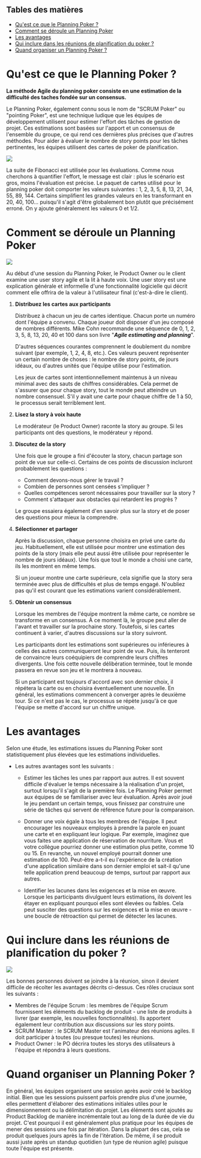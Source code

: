 ## Tables des matières

- [Qu'est ce que le Planning Poker ?](#quest-ce-que-le-planning-poker-)
- [Comment se déroule un Planning Poker](#comment-se-déroule-un-planning-poker)
- [Les avantages](#les-avantages)
- [Qui inclure dans les réunions de planification du poker ?](#qui-inclure-dans-les-réunions-de-planification-du-poker-)
- [Quand organiser un Planning Poker ?](#quand-organiser-un-planning-poker-)

# Qu'est ce que le Planning Poker ?

**La méthode Agile du planning poker consiste en une estimation de la difficulté des taches fondée sur un consensus.**

Le Planning Poker, également connu sous le nom de "SCRUM Poker" ou "pointing Poker", est une technique ludique que les équipes de développement utilisent pour estimer l'effort des tâches de gestion de projet.
Ces estimations sont basées sur l'apport et un consensus de l'ensemble du groupe, ce qui rend ces dernières plus précises que d'autres méthodes.
Pour aider à évaluer le nombre de story points pour les tâches pertinentes, les équipes utilisent des cartes de poker de planification.

![](assets/cards.png)

La suite de Fibonacci est utilisée pour les évaluations.
Comme nous cherchons à quantifier l'effort, le message est clair : plus le scénario est gros, moins l'évaluation est précise.
Le paquet de cartes utilisé pour le planning poker doit comporter les valeurs suivantes : 1, 2, 3, 5, 8, 13, 21, 34, 55, 89, 144.
Certains simplifient les grandes valeurs en les transformant en 20, 40, 100... puisqu'il s'agit d'être globalement bon plutôt que précisément erroné.
On y ajoute généralement les valeurs 0 et 1/2.

# Comment se déroule un Planning Poker

![](assets/meeting.jpg)

Au début d'une session du Planning Poker, le Product Owner ou le client examine une user story agile et la lit à haute voix.
Une user story est une explication générale et informelle d'une fonctionnalité logicielle qui décrit comment elle offrira de la valeur à l'utilisateur final (c'est-à-dire le client).

1. **Distribuez les cartes aux participants**

   Distribuez à chacun un jeu de cartes identique. Chacun porte un numéro dont l'équipe a convenu. Chaque joueur doit disposer d'un jeu composé de nombres différents. Mike Cohn recommande une séquence de 0, 1, 2, 3, 5, 8, 13, 20, 40 et 100 dans son livre "***Agile estimating and planning***".

   D'autres séquences courantes comprennent le doublement du nombre suivant (par exemple, 1, 2, 4, 8, etc.). Ces valeurs peuvent représenter un certain nombre de choses : le nombre de story points, de jours idéaux, ou d'autres unités que l'équipe utilise pour l'estimation.
   
   Les jeux de cartes sont intentionnellement maintenus à un niveau minimal avec des sauts de chiffres considérables. Cela permet de s'assurer que pour chaque story, tout le monde peut atteindre un nombre consensuel. S'il y avait une carte pour chaque chiffre de 1 à 50, le processus serait terriblement lent.

2. **Lisez la story à voix haute**

   Le modérateur (le Product Owner) raconte la story au groupe. Si les participants ont des questions, le modérateur y répond.

3. **Discutez de la story**

   Une fois que le groupe a fini d'écouter la story, chacun partage son point de vue sur celle-ci. Certains de ces points de discussion incluront probablement les questions :

   - Comment devons-nous gérer le travail ?
   - Combien de personnes sont censées s'impliquer ?
   - Quelles compétences seront nécessaires pour travailler sur la story ?
   - Comment s'attaquer aux obstacles qui retardent les progrès ?

   Le groupe essaiera également d'en savoir plus sur la story et de poser des questions pour mieux la comprendre.

4. **Sélectionner et partager**

   Après la discussion, chaque personne choisira en privé une carte du jeu. Habituellement, elle est utilisée pour montrer une estimation des points de la story (mais elle peut aussi être utilisée pour représenter le nombre de jours idéaux). Une fois que tout le monde a choisi une carte, ils les montrent en même temps.

   Si un joueur montre une carte supérieure, cela signifie que la story sera terminée avec plus de difficultés et plus de temps engagé. N'oubliez pas qu'il est courant que les estimations varient considérablement.

5. **Obtenir un consensus**

   Lorsque les membres de l'équipe montrent la même carte, ce nombre se transforme en un consensus. À ce moment là, le groupe peut aller de l'avant et travailler sur la prochaine story. Toutefois, si les cartes continuent à varier, d'autres discussions sur la story suivront.
   
   Les participants dont les estimations sont supérieures ou inférieures à celles des autres communiqueront leur point de vue. Puis, ils tenteront de convaincre leurs coéquipiers de comprendre leurs chiffres divergents.
   Une fois cette nouvelle délibération terminée, tout le monde passera en revue son jeu et le montrera à nouveau.
   
   Si un participant est toujours d'accord avec son dernier choix, il répétera la carte ou en choisira éventuellement une nouvelle. En général, les estimations commencent à converger après le deuxième tour. Si ce n'est pas le cas, le processus se répète jusqu'à ce que l'équipe se mette d'accord sur un chiffre unique.

# Les avantages

Selon une étude, les estimations issues du Planning Poker sont statistiquement plus élevées que les estimations individuelles.

- Les autres avantages sont les suivants :
  
  - Estimer les tâches les unes par rapport aux autres. Il est souvent difficile d'évaluer le temps nécessaire à la réalisation d'un projet, surtout lorsqu'il s'agit de la première fois.
  Le Planning Poker permet aux équipes de se familiariser avec leur évaluation. Après avoir joué le jeu pendant un certain temps, vous finissez par construire une série de tâches qui servent de référence future pour la comparaison.
  
  - Donner une voix égale à tous les membres de l'équipe. Il peut encourager les nouveaux employés à prendre la parole en jouant une carte et en expliquant leur logique. Par exemple, imaginez que vous faites une application de réservation de nourriture. Vous et votre collègue pourriez donner une estimation plus petite, comme 10 ou 15. En revanche, un nouvel employé pourrait donner une estimation de 100. Peut-être a-t-il eu l'expérience de la création d'une application similaire dans son dernier emploi et sait-il qu'une telle application prend beaucoup de temps, surtout par rapport aux autres.
  
  - Identifier les lacunes dans les exigences et la mise en œuvre. Lorsque les participants divulguent leurs estimations, ils doivent les étayer en expliquant pourquoi elles sont élevées ou faibles. Cela peut susciter des questions sur les exigences et la mise en œuvre - une boucle de rétroaction qui permet de détecter les lacunes.

# Qui inclure dans les réunions de planification du poker ?

![](assets/team.jpg)

Les bonnes personnes doivent se joindre à la réunion, sinon il devient difficile de récolter les avantages décrits ci-dessus. Ces rôles cruciaux sont les suivants :

- Membres de l'équipe Scrum : les membres de l'équipe Scrum fournissent les éléments du backlog de produit - une liste de produits à livrer (par exemple, les nouvelles fonctionnalités). Ils apportent également leur contribution aux discussions sur les story points.
- SCRUM Master : le SCRUM Master est l'animateur des réunions agiles. Il doit participer à toutes (ou presque toutes) les réunions.
- Product Owner : le PO décrira toutes les storys des utilisateurs à l'équipe et répondra à leurs questions.

# Quand organiser un Planning Poker ?

En général, les équipes organisent une session après avoir créé le backlog initial. Bien que les sessions puissent parfois prendre plus d'une journée, elles permettent d'élaborer des estimations initiales utiles pour le dimensionnement ou la délimitation du projet.
Les éléments sont ajoutés au Product Backlog de manière incrémentale tout au long de la durée de vie du projet. C'est pourquoi il est généralement plus pratique pour les équipes de mener des sessions une fois par itération.
Dans la plupart des cas, cela se produit quelques jours après la fin de l'itération. De même, il se produit aussi juste après un standup quotidien (un type de réunion agile) puisque toute l'équipe est présente.